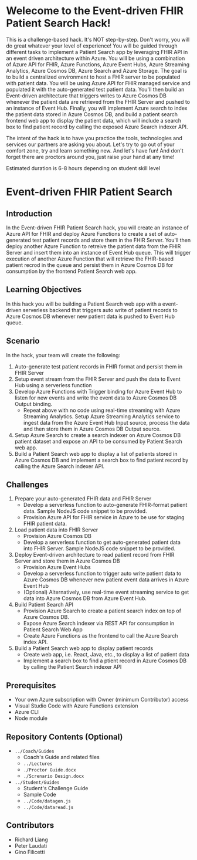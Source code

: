# Welecome to the Event-driven FHIR Patient Search Hack!

This is a challenge-based hack. It's NOT step-by-step. Don't worry, you will do great whatever your level of experience! You will be guided through different tasks to implement a Patient Search app by leveraging FHIR API in an event driven architecture within Azure.  You will be using a combination of Azure API for FHIR, Azure Functions, Azure Event Hubs, Azure Streaming Analytics, Azure Cosmos DB, Azure Search and Azure Storage. The goal is to build a centralized environment to host a FHIR server to be populated with patient data.  You will be using Azure API for FHIR managed service and populated it with the auto-generated test patient data. You'll then build an Event-driven architecture that triggers writes to Azure Cosmos DB whenever the patient data are retrieved from the FHIR Server and pushed to an instance of Event Hub.  Finally, you will implement Azure search to index the patient data stored in Azure Cosmos DB, and build a patient search frontend web app to display the patient data, which will include a search box to find patient record by calling the exposed Azure Search indexer API. 

The intent of the hack is to have you practice the tools, technologies and services our partners are asking you about.  Let's try to go out of your comfort zone, try and learn something new.  And let's have fun!  And don't forget there are proctors around you, just raise your hand at any time!

Estimated duration is 6-8 hours depending on student skill level

# Event-driven FHIR Patient Search
## Introduction
In the Event-driven FHIR Patient Search hack, you will create an instance of Azure API for FHIR and deploy Azure Functions to create a set of auto-generated test patient records and store them in the FHIR Server.  You'll then deploy another Azure Function to retreive the patient data from the FHIR Server and insert them into an instance of Event Hub queue.  This will trigger execution of another Azure Function that will retrieve the FHIR-based patient recrod in the queue and persist them in Azure Cosmos DB for consumption by the frontend Patient Search web app.

## Learning Objectives
In this hack you will be building a Patient Search web app with a event-driven serverless backend that triggers auto write of patient records to Azure Cosmos DB whenever new patient data is pushed to Event Hub queue.

## Scenario
In the hack, your team will create the following:
1. Auto-generate test patient records in FHIR format and persist them in FHIR Server
2. Setup event stream from the FHIR Server and push the data to Event Hub using a serverless function
3. Develop Azure Functions with Trigger binding for Azure Event Hub to listen for new events and write the event data to Azure Cosmos DB Output binding.  
   - Repeat above with no code using real-time streaming with Azure Streaming Analytics.  Setup Azure Streaming Analytics service to ingest data from the Azure Event Hub Input source, process the data and then store them in Azure Cosmos DB Output source.
4. Setup Azure Search to create a search indexer on Azure Cosmos DB patient dataset and expose an API to be consumed by Patient Search web app.
5. Build a Patient Search web app to display a list of patients stored in Azure Cosmos DB and implement a search box to find patient record by calling the Azure Search indexer API.

## Challenges
1. Prepare your auto-generated FHIR data and FHIR Server
   - Develop a serverless function to auto-generate FHIR-format patient data. Sample NodeJS code snippet to be provided.
   - Provision Azure API for FHIR service in Azure to be use for staging FHIR patient data.
2. Load patient data into FHIR Server
   - Provision Azure Cosmos DB
   - Develop a serverless function to get auto-generated patient data into FHIR Server.  Sample NodeJS code snippet to be provided.
3. Deploy Event-driven architecture to read patient record from FHIR Server and store them in Azure Cosmos DB
   - Provision Azure Event Hubs
   - Develop a serverless function to trigger auto write patient data to Azure Cosmos DB whenever new patient event data arrives in Azure Event Hub
   - (Optional) Alternatively, use real-time event streaming service to get data into Azure Cosmos DB from Azure Event Hub.
4. Build Patient Search API
   - Provision Azure Search to create a patient search index on top of Azure Cosmos DB.
   - Expose Azure Search indexer via REST API for consumption in Patient Search Web App
   - Create Azure Functions as the frontend to call the Azure Search index API.
5. Build a Patient Search web app to display patient records
   - Create web app, i.e. React, Java, etc., to display a list of patient data
   - Implement a search box to find a ptient record in Azure Cosmos DB by calling the Patient Search indexer API

## Prerequisites
- Your own Azure subscription with Owner (minimum Contributor) access 
- Visual Studio Code with Azure Functions extension
- Azure CLI
- Node module

## Repository Contents (Optional)
- `../Coach/Guides`
  - Coach's Guide and related files
  - `../Lectures`
  - `./Proctor Guide.docx`
  - `./Screnario Design.docx`
- `../Student/Guides`
  - Student's Challenge Guide
  - Sample Code
  - `../Code/datagen.js`
  - `../Code/dataread.js`

## Contributors
- Richard Liang
- Peter Laudati
- Gino Filicetti



